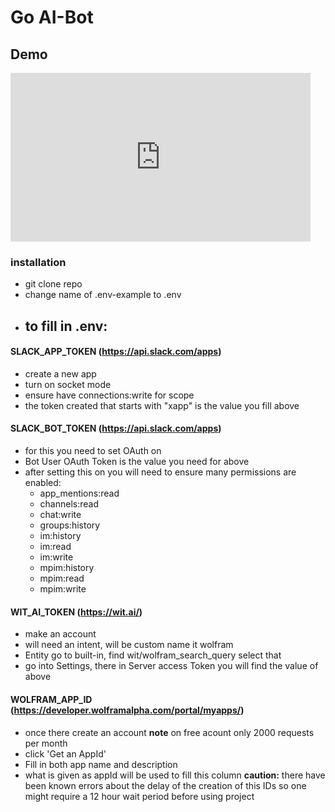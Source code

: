 # Go AI-Bot

## Demo
<iframe src="https://giphy.com/embed/RX2fv9mvzsVOVXaVGw" width="480" height="270" frameBorder="0" class="giphy-embed" allowFullScreen></iframe>


### installation
- git clone repo
- change name of .env-example to .env
- to fill in .env:
  -

#### SLACK_APP_TOKEN (https://api.slack.com/apps)
- create a new app
- turn on socket mode
- ensure have connections:write for scope
- the token created that starts with "xapp" is the value you fill above
#### SLACK_BOT_TOKEN (https://api.slack.com/apps)
- for this you need to set OAuth on
- Bot User OAuth Token is the value you need for above
- after setting this on you will need to ensure many permissions are enabled:
  -   app_mentions:read
  - channels:read
  -  chat:write
  -  groups:history
  - im:history
  - im:read
  - im:write
  - mpim:history
  - mpim:read
  - mpim:write


#### WIT_AI_TOKEN (https://wit.ai/)
- make an account
- will need an intent, will be custom name it wolfram
- Entity go to built-in, find wit/wolfram_search_query select that
- go into Settings, there in Server access Token you will find the value of above

#### WOLFRAM_APP_ID (https://developer.wolframalpha.com/portal/myapps/)
-   once there create an account
  **note** on free acount only 2000 requests per month
  - click 'Get an AppId'
  - Fill in both app name and description
  - what is given as appId will be used to fill this column
  **caution:** there have been known errors about the delay of the creation of this IDs so one might require a 12 hour wait period before using project
